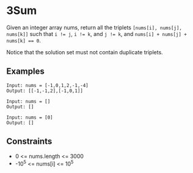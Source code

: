 # 3Sum
Given an integer array nums, return all the triplets `[nums[i], nums[j], nums[k]]` such that `i != j`, `i != k`, and `j != k`, and `nums[i] + nums[j] + nums[k] == 0`.

Notice that the solution set must not contain duplicate triplets.

## Examples
```
Input: nums = [-1,0,1,2,-1,-4]
Output: [[-1,-1,2],[-1,0,1]]
```
```
Input: nums = []
Output: []
```
```
Input: nums = [0]
Output: []
```

## Constraints
* 0 <= nums.length <= 3000
* -10<sup>5</sup> <= nums[i] <= 10<sup>5</sup>
